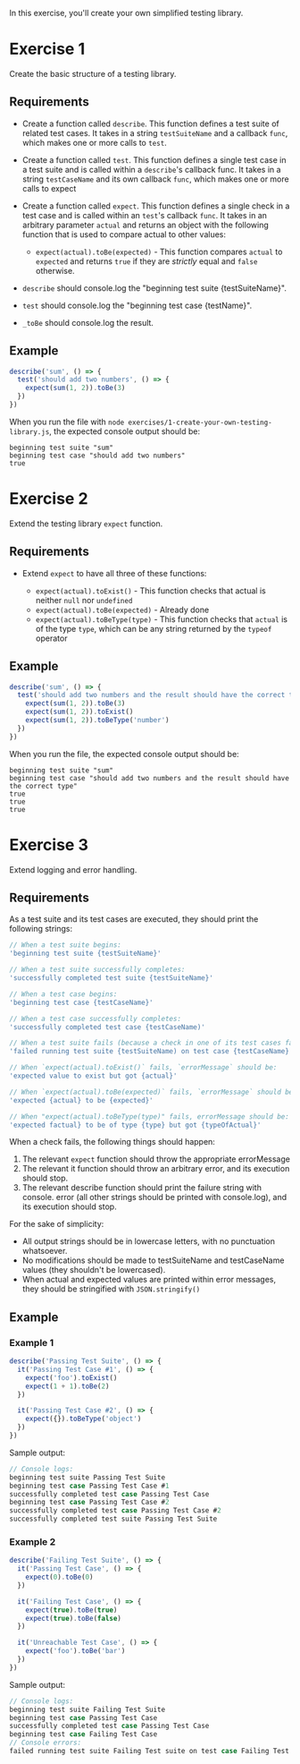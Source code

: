 In this exercise, you'll create your own simplified testing library.

# Exercise 1

Create the basic structure of a testing library.

## Requirements

- Create a function called `describe`. This function defines a test suite of related test cases. It
  takes in a string `testSuiteName` and a callback `func`, which makes one or more calls to `test`.

- Create a function called `test`. This function defines a single test case in a test suite and is
  called within a `describe`'s callback func. It takes in a string `testCaseName` and its own
  callback `func`, which makes one or more calls to expect

- Create a function called `expect`. This function defines a single check in a test case and is
  called within an `test`'s callback `func`. It takes in an arbitrary parameter `actual` and returns
  an object with the following function that is used to compare actual to other values:

  - `expect(actual).toBe(expected)` - This function compares `actual` to `expected` and returns
    `true` if they are _strictly_ equal and `false` otherwise.

- `describe` should console.log the "beginning test suite {testSuiteName}".
- `test` should console.log the "beginning test case {testName}".
- `_toBe` should console.log the result.

## Example

```javascript
describe('sum', () => {
  test('should add two numbers', () => {
    expect(sum(1, 2)).toBe(3)
  })
})
```

When you run the file with `node exercises/1-create-your-own-testing-library.js`, the expected
console output should be:

```
beginning test suite "sum"
beginning test case "should add two numbers"
true
```

# Exercise 2

Extend the testing library `expect` function.

## Requirements

- Extend `expect` to have all three of these functions:

  - `expect(actual).toExist()` - This function checks that actual is neither `null` nor `undefined`
  - `expect(actual).toBe(expected)` - Already done
  - `expect(actual).toBeType(type)` - This function checks that `actual` is of the type `type`,
    which can be any string returned by the `typeof` operator

## Example

```javascript
describe('sum', () => {
  test('should add two numbers and the result should have the correct type', () => {
    expect(sum(1, 2)).toBe(3)
    expect(sum(1, 2)).toExist()
    expect(sum(1, 2)).toBeType('number')
  })
})
```

When you run the file, the expected console output should be:

```
beginning test suite "sum"
beginning test case "should add two numbers and the result should have the correct type"
true
true
true
```

# Exercise 3

Extend logging and error handling.

## Requirements

As a test suite and its test cases are executed, they should print the following strings:

```javascript
// When a test suite begins:
'beginning test suite {testSuiteName}'

// When a test suite successfully completes:
'successfully completed test suite {testSuiteName}'

// When a test case begins:
'beginning test case {testCaseName}'

// When a test case successfully completes:
'successfully completed test case {testCaseName)'

// When a test suite fails (because a check in one of its test cases fails):
'failed running test suite {testSuiteName) on test case {testCaseName} with error message {errorMessage}'

// When `expect(actual).toExist()` fails, `errorMessage` should be:
'expected value to exist but got {actual}'

// When `expect(actual).toBe(expected)` fails, `errorMessage` should be:
'expected {actual} to be {expected}'

// When "expect(actual).toBeType(type)" fails, errorMessage should be:
'expected factual} to be of type {type} but got {typeOfActual}'
```

When a check fails, the following things should happen:

1. The relevant `expect` function should throw the appropriate errorMessage
2. The relevant it function should throw an arbitrary error, and its execution should stop.
3. The relevant describe function should print the failure string with console. error (all other
   strings should be printed with console.log), and its execution should stop.

For the sake of simplicity:

- All output strings should be in lowercase letters, with no punctuation whatsoever.
- No modifications should be made to testSuiteName and testCaseName values (they shouldn't be
  lowercased).
- When actual and expected values are printed within error messages, they should be stringified with
  `JSON.stringify()`

## Example

### Example 1

```javascript
describe('Passing Test Suite', () => {
  it('Passing Test Case #1', () => {
    expect('foo').toExist()
    expect(1 + 1).toBe(2)
  })

  it('Passing Test Case #2', () => {
    expect({}).toBeType('object')
  })
})
```

Sample output:

```javascript
// Console logs:
beginning test suite Passing Test Suite
beginning test case Passing Test Case #1
successfully completed test case Passing Test Case
beginning test case Passing Test Case #2
successfully completed test case Passing Test Case #2
successfully completed test suite Passing Test Suite
```

### Example 2

```javascript
describe('Failing Test Suite', () => {
  it('Passing Test Case', () => {
    expect(0).toBe(0)
  })

  it('Failing Test Case', () => {
    expect(true).toBe(true)
    expect(true).toBe(false)
  })

  it('Unreachable Test Case', () => {
    expect('foo').toBe('bar')
  })
})
```

Sample output:

```javascript
// Console logs:
beginning test suite Failing Test Suite
beginning test case Passing Test Case
successfully completed test case Passing Test Case
beginning test case Failing Test Case
// Console errors:
failed running test suite Failing Test suite on test case Failing Test Case with error message expected true to be false
```
